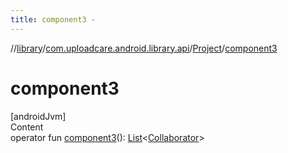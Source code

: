 ```yaml
---
title: component3 -
---
```

//[library](../../index.md)/[com.uploadcare.android.library.api](../index.md)/[Project](index.md)/[component3](component3.md)



# component3  
[androidJvm]  
Content  
operator fun [component3](component3.md)(): [List](https://kotlinlang.org/api/latest/jvm/stdlib/kotlin.collections/-list/index.html)<[Collaborator](../-collaborator/index.md)>  



